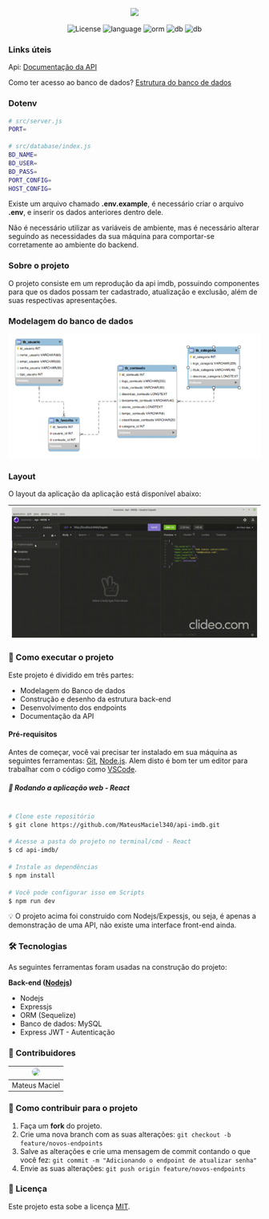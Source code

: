 <p align="center">
   <img src="https://upload.wikimedia.org/wikipedia/commons/6/69/IMDB_Logo_2016.svg" width="200">
</p>

<p align="center">
    <img alt="License" src="https://img.shields.io/badge/license-MIT-brightgreen">
    <img alt="language" src="https://img.shields.io/badge/language-Js-yellow">
    <img alt="orm" src="https://img.shields.io/badge/orm-Sequelize-blue">
    <img alt="db" src="https://img.shields.io/badge/db-mysql-orange">
    <img alt="db" src="https://img.shields.io/badge/nodemodules-expressjwt-green">
</p>

### Links úteis

Api: 
[Documentação da API](https://peaceful-bonbon-5eafb1.netlify.app/)

Como ter acesso ao banco de dados? 
[Estrutura do banco de dados]()

### Dotenv

```bash
# src/server.js
PORT=

# src/database/index.js
BD_NAME=
BD_USER=
BD_PASS=
PORT_CONFIG=
HOST_CONFIG=
```

Existe um arquivo chamado **.env.example**, é necessário criar o arquivo **.env**, e inserir os dados anteriores dentro dele.

Não é necessário utilizar as variáveis de ambiente, mas é necessário alterar seguindo as necessidades da sua máquina para comportar-se corretamente ao ambiente do backend.

### Sobre o projeto

O projeto consiste em um reprodução da api imdb, possuindo componentes para que os dados possam ter cadastrado, atualização e exclusão, além de suas respectivas apresentações.

### Modelagem do banco de dados

<img src="src/assets/modelagem-bd.png"/>

### Layout

O layout da aplicação da aplicação está disponível abaixo:

<div>
    <table>
      <thead>
        <tr>
           <th>
              <img src="src/assets/video-demonstrativo.gif" width="100%">
           </th>
        </tr>
      </thead>
      <tbody>
      </tbody>
    </table>
</div>

### 🚀 Como executar o projeto

Este projeto é dividido em três partes:

<ul>
   <li>Modelagem do Banco de dados</li>
   <li>Construção e desenho da estrutura back-end</li>
   <li>Desenvolvimento dos endpoints</li>
   <li>Documentação da API</li>
</ul>

#### Pré-requisitos

Antes de começar, você vai precisar ter instalado em sua máquina as seguintes ferramentas: [Git](https://git-scm.com/), [Node.js](https://nodejs.org/en/). Alem disto é bom ter um editor para trabalhar com o código como [VSCode](https://code.visualstudio.com/).

##### 🧭 Rodando a aplicação web - React

```bash

# Clone este repositório
$ git clone https://github.com/MateusMaciel340/api-imdb.git

# Acesse a pasta do projeto no terminal/cmd - React
$ cd api-imdb/

# Instale as dependências
$ npm install

# Você pode configurar isso em Scripts
$ npm run dev

```

💡 O projeto acima foi construido com Nodejs/Expessjs, ou seja, é apenas a demonstração de uma API, não existe uma interface front-end ainda.


### 🛠 Tecnologias

As seguintes ferramentas foram usadas na construção do projeto:

<b>Back-end ([Nodejs](https://nodejs.org/en/))</b>

<ul>
   <li>Nodejs</li>
   <li>Expressjs</li>
   <li>ORM (Sequelize)</li>
   <li>Banco de dados: MySQL</li>
   <li>Express JWT - Autenticação</li>
</ul>

### 👨‍ Contribuidores

<div>
    <table>
      <thead>
        <tr>
           <th>
              <img src="https://avatars.githubusercontent.com/u/55550732?v=4" width="150" style="border-radius:62px">
           </th>
        </tr>
      </thead>
      <tbody  align="center">
           <td>
             Mateus Maciel
           </td>
      </tbody>
    </table>
</div>

### 💪 Como contribuir para o projeto

1. Faça um **fork** do projeto.
2. Crie uma nova branch com as suas alterações: `git checkout -b feature/novos-endpoints`
3. Salve as alterações e crie uma mensagem de commit contando o que você fez: `git commit -m "Adicionando o endpoint de atualizar senha"`
4. Envie as suas alterações: `git push origin feature/novos-endpoints`

### 📝 Licença

Este projeto esta sobe a licença [MIT](https://github.com/nodejs/node/blob/master/LICENSE).